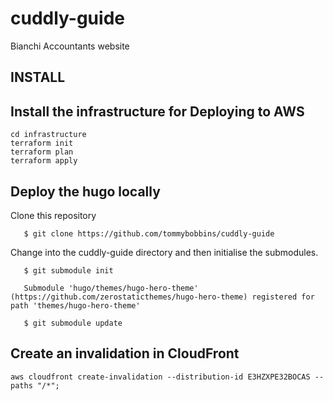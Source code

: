 # cuddly-guide
Bianchi Accountants website

## INSTALL

## Install the infrastructure for Deploying to AWS

``` 
cd infrastructure
terraform init
terraform plan
terraform apply
```

## Deploy the hugo locally

Clone this repository

``` 
   $ git clone https://github.com/tommybobbins/cuddly-guide
```
 
Change into the cuddly-guide directory and then initialise the submodules.

```
   $ git submodule init

   Submodule 'hugo/themes/hugo-hero-theme' (https://github.com/zerostaticthemes/hugo-hero-theme) registered for path 'themes/hugo-hero-theme'

   $ git submodule update

```

## Create an invalidation in CloudFront

```
aws cloudfront create-invalidation --distribution-id E3HZXPE32BOCAS --paths "/*";
```
